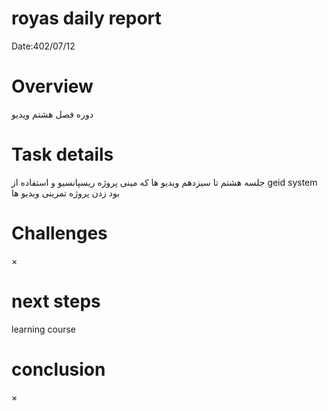 #  royas daily report
Date:402/07/12

# Overview
دوره فصل هشتم ویدیو 

# Task details
جلسه هشتم تا سیزدهم ویدیو ها که مینی پروژه ریسپانسیو و استفاده از geid system  بود 
زدن پروژه تمرینی ویدیو ها 
# Challenges
×
# next steps
learning course 

# conclusion
×

